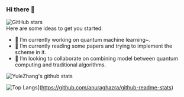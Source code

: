 ### Hi there 👋

<!--
**YuleZhang/YuleZhang** is a ✨ _special_ ✨ repository because its `README.md` (this file) appears on your GitHub profile.
-->
![GitHub stars](https://img.shields.io/github/stars/YuleZhang)  
Here are some ideas to get you started:

- 🔭 I’m currently working on quantum machine learning~.
- 🌱 I’m currently reading some papers and trying to implement the scheme in it.
- 👯 I’m looking to collaborate on combining model between quantum computing and traditional algorithms.
<!--
- 🤔 I’m looking for help with ...
- 💬 Ask me about GitHub
- 📫 How to reach me: ...
- 😄 Pronouns: ...
- ⚡ Fun fact: ...
-->
![YuleZhang's github stats](https://github-readme-stats.vercel.app/api?username=YuleZhang&show_icons=true)

![Top Langs](https://github-readme-stats.vercel.app/api/top-langs/?username=anuraghazra&layout=compact)](https://github.com/anuraghazra/github-readme-stats)

